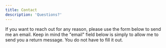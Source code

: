 ```yaml
---
title: Contact
description: 'Questions?'
---
```


If you want to reach out for any reason, please use the form below to send me an email. Keep in mind the "email" field below is simply to allow me to send you a return message. You do not have to fill it out.

<script data-letterbirduser="t-k" src="https://letterbird.co/embed/v1.js"></script>